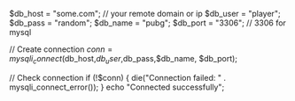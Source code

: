 
$db_host = "some.com"; // your remote domain or ip
$db_user = "player";
$db_pass = "random";
$db_name = "pubg";
$db_port = "3306"; // 3306 for mysql

// Create connection
$conn = mysqli_connect($db_host,$db_user,$db_pass,$db_name, $db_port);

// Check connection
if (!$conn) {
    die("Connection failed: " . mysqli_connect_error());
}
echo "Connected successfully";

